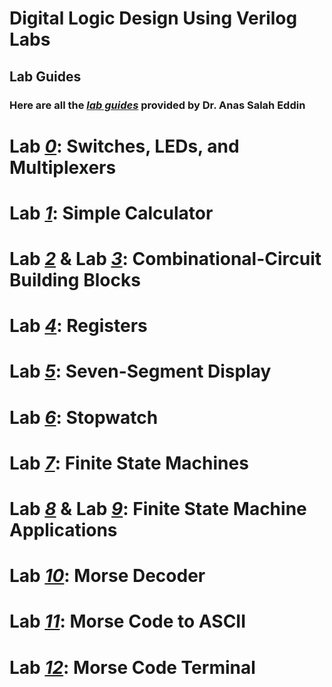 # Digital Logic Design Using Verilog Labs

## Lab Guides
### Here are all the [*lab guides*](https://github.com/fctanglao/DigitalLogicDesignUsingVerilogLabs/tree/main/Lab%20Guides) provided by Dr. Anas Salah Eddin
# Lab [*0*](https://github.com/fctanglao/DigitalLogicDesignUsingVerilogLabs/blob/main/Lab%20Guides/Lab%200%20-%20Switches%2C%20LEDs%2C%20and%20Multiplexers.pdf): Switches, LEDs, and Multiplexers
# Lab [*1*](https://github.com/fctanglao/DigitalLogicDesignUsingVerilogLabs/blob/main/Lab%20Guides/Lab%201%20-%20Simple%20Calculator.pdf): Simple Calculator
# Lab [*2*](https://github.com/fctanglao/DigitalLogicDesignUsingVerilogLabs/blob/main/Lab%20Guides/Lab%202%20-%20Binary%20to%20BCD.pdf) & Lab [*3*](https://github.com/fctanglao/DigitalLogicDesignUsingVerilogLabs/blob/main/Lab%20Guides/Lab%203%20-%20Combinational-Cicruit%20Building%20Blocks.pdf): Combinational-Circuit Building Blocks
# Lab [*4*](https://github.com/fctanglao/DigitalLogicDesignUsingVerilogLabs/blob/main/Lab%20Guides/Lab%204%20-%20Registers.pdf): Registers
# Lab [*5*](https://github.com/fctanglao/DigitalLogicDesignUsingVerilogLabs/blob/main/Lab%20Guides/Lab%205%20-%20Seven-Segment%20Display%20Driver.pdf): Seven-Segment Display
# Lab [*6*](https://github.com/fctanglao/DigitalLogicDesignUsingVerilogLabs/blob/main/Lab%20Guides/Lab%206%20-%20Stopwatch.pdf): Stopwatch
# Lab [*7*](https://github.com/fctanglao/DigitalLogicDesignUsingVerilogLabs/blob/main/Lab%20Guides/Lab%207%20-%20Finite%20State%20Machines.pdf): Finite State Machines
# Lab [*8*](https://github.com/fctanglao/DigitalLogicDesignUsingVerilogLabs/blob/main/Lab%20Guides/Lab%208%20-%20Parking%20Lot%20Occupancy%20Counter.pdf) & Lab [*9*](https://github.com/fctanglao/DigitalLogicDesignUsingVerilogLabs/blob/main/Lab%20Guides/Lab%209%20-%20Vending%20Machine.pdf): Finite State Machine Applications
# Lab [*10*](https://github.com/fctanglao/DigitalLogicDesignUsingVerilogLabs/blob/main/Lab%20Guides/Lab%2010%20-%20Morse%20Decoder.pdf): Morse Decoder
# Lab [*11*](https://github.com/fctanglao/DigitalLogicDesignUsingVerilogLabs/blob/main/Lab%20Guides/Lab%2011%20-%20Morse%20Code%20to%20ASCII.pdf): Morse Code to ASCII
# Lab [*12*](https://github.com/fctanglao/DigitalLogicDesignUsingVerilogLabs/blob/main/Lab%20Guides/Lab%2012%20-%20Morse%20Code%20Terminal.pdf): Morse Code Terminal
